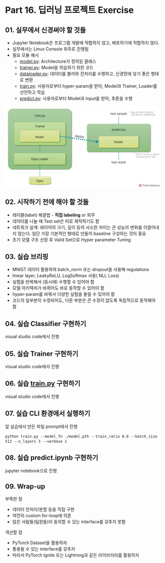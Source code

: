 # Part 16. 딥러닝 프로젝트 Exercise



## 01. 실무에서 신경써야 할 것들

- Jupyter Notebook은 프로그램 개발에 적합하지 않고, 배포하기에 적합하지 않다.
- 실무에서는 Linux Console 위주로 진행됨
- 필요 모듈 예시
  - [model.py](http://model.py): Architecture가 정의된 클래스
  - [trainer.py](http://trainer.py): Model을 학습하기 위한 코드
  - [dataloader.py](http://dataloader.py): 데이터를 불러와 전처리를 수행하고, 신경망에 넣기 좋은 형태로 변환
  - [train.py](http://train.py): 사용자로부터 hyper-param을 받아, Model과 Trainer, Loader를 선언하고 학습
  - [predict.py](http://predict.py): 사용자로부터 Model과 input을 받아, 추론을 수행

<img src="./Image/typical deep learning training.png" style="zoom:60%;" />



## 02. 시작하기 전에 해야 할 것들

- 레이블(label) 해결법 - **직접 labeling** or 외주
- 데이터를 나눌 때 Test set은 따로 제작하기도 함
- 네트워크 설계: 레이어의 크기, 깊이 등의 사소한 차이는 큰 성능의 변화를 이끌어내지 않는다. 일단 가장 기본적인 형태로 만들어 baseline 구성하는 것이 중요
- 초기 모델 구조 선정 후 Valid Set으로 Hyper parameter Tuning



## 03. 실습 브리핑

- MNIST 데이터 활용하여 batch_norm 또는 dropout을 사용해 regulations
- linear layer, LeakyReLU, LogSoftmax 사용( NLL Loss)
- 실험을 반복해서 (동시에) 수행할 수 있어야 함
- 모델 아키텍처가 바뀌어도 바로 동작할 수 있어야 함
- hyper-param를 바꿔서 다양한 실험을 돌릴 수 있어야 함
- 코드의 일부분이 수정되어도, 다른 부분은 큰 수정이 없도록 독립적으로 동작해야 함



## 04. 실습 Classifier 구현하기

visual studio code에서 진행



## 05. 실습 Trainer 구현하기

visual studio code에서 진행



## 06. 실습 [train.py](http://train.py) 구현하기

visual studio code에서 진행



## 07. 실습 CLI 환경에서 실행하기

앞 실습에서 만든 파일 prompt에서 진행

```
python train.py --model_fn ./model.pth --train_ratio 0.8 --batch_size 512 --n_layers 3 --verbose 1
```



## 08. 실습 predict.ipynb 구현하기

jupyter notebook으로 진행



## 09. Wrap-up

부족한 점

- 데이터 전처리/분할 등을 직접 구현
- 여전히 custom for-loop에 의존
- 많은 사람들(팀원들)이 동의할 수 있는 interface를 갖추지 못함

개선할 점

- PyTorch Dataset을 활용하자
- 통용될 수 있는 interface를 갖추자
- 따라서 PyTorch Ignite 또는 Lightning과 같은 라이브러리를 활용하자